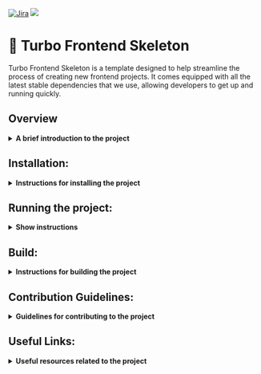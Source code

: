 [![Jira](https://badgen.net/badge/icon/jira?icon=jira&label)](https://wesionary-team.atlassian.net/jira/software/projects/FR/boards/58)
[![](https://img.shields.io/badge/Documentation-darkblue?style=flat&logo=notion&logoWidth=20&logoHeight=20)](https://www.notion.so/wesionary-team/Frontend-Skeleton-Documentation-adac91e528a0498fb3e9316c86f3183b)

# 🚀 Turbo Frontend Skeleton

Turbo Frontend Skeleton is a template designed to help streamline the process of creating new frontend projects. It comes equipped with all the latest stable dependencies that we use, allowing developers to get up and running quickly.


## Overview
<details><summary><b>A brief introduction to the project</b></summary>
  
<br>This turborepo uses **Yarn** as a package manager. It includes the following packages/apps:
  
**Apps and Packages**

- `docs`: a [Next.js](https://nextjs.org/) app
- `web`: another [Next.js](https://nextjs.org/) app
- `ui`: a stub React component library shared by both `web` and `docs` applications
- `eslint-config-custom`: `eslint` configurations (includes `eslint-config-next` and `eslint-config-prettier`)
- `tsconfig`: `tsconfig.json`s used throughout the monorepo

Each package/app is 100% [TypeScript](https://www.typescriptlang.org/).
  
**Tech Stack:**

| Technology                                 | Description                                                                                                  |
| :----------------------------------------- | :----------------------------------------------------------------------------------------------------------- |
| [Next.js](https://nextjs.org/)             | A React-based framework for building modern web applications                                               |
| [Tailwind CSS](https://tailwindcss.com)     | A utility-first CSS framework for rapidly building custom designs                                         |
| [Chakra UI](https://chakra-ui.com)          | A simple and modular component library for React applications                                               |
| [Storybook](https://storybook.js.org)       | An open-source tool for building UI components and pages in isolation                                      |
| [React Query](https://tanstack.com)         | A library for managing and caching server state in React applications                                       |
| [Axios](https://axios-http.com)             | Axios is a promise-based HTTP Client for node.js and the browser                                            |
| [React Hook Form](https://react-hook-form.com) | A performant, flexible and extensible forms library for React with easy-to-use validation features    |
| [zod](https://github.com/vriad/zod)        | A TypeScript-first schema validation tool that is intuitive, type-safe and practical                        |
| [next-i18next](https://github.com/isaachinman/next-i18next) | A plugin for Next.js that provides a simple, powerful way to add internationalization to your app |
| [Sentry](https://sentry.io/)                | A cloud-based platform for error monitoring, logging and aggregation in software applications and services |


**Utilities**

This turborepo has some additional tools already setup for you:
  
  | Technology     | Description                                         |
| :--------------| :-------------------------------------------------- |
| TypeScript     | A strict syntactical superset of JavaScript         |
| ESLint         | A pluggable linting utility for JavaScript and JSX  |
| Prettier       | An opinionated code formatter                       |
  
  
<p align="right"><a href="#-turbo-frontend-skeleton">⬆️</a></p>
 
</details>


## Installation:

<details><summary><b>Instructions for installing the project</b></summary>

  <br>Open a command prompt or terminal window on your local computer. Navigate to the directory where you want to clone the repository.
1. Use the **`git clone`** command to clone the repository. The syntax is as follows:

```jsx
git clone git@github.com:wesionaryTEAM/turbo-frontend-skeleton.git
```

2. Go inside `turbo-frontend-skeleton` folder

```jsx
cd turbo-frontend-skeleton
```

3. Checkout to `develop` branch

```jsx
git checkout develop
```

4. Make sure to select the appropriate version of Node.js by using `nvm use` If you haven't installed nvm yet, you can follow the installation instructions at the [**official nvm repository on GitHub**](https://github.com/nvm-sh/nvm#installing-and-updating). This step is important to ensure that the project uses the correct version of Node.js and to avoid any potential compatibility issues.

  
5. After that  you’ll first need to install all the dependencies 

```jsx
yarn install
```

Good Job! 🤗 You successfully installed the skeleton, now we just need to run project.
  
<p align="right"><a href="#-turbo-frontend-skeleton">⬆️</a></p>

</details>


## Running the project:
<details><summary><b>Show instructions</b></summary>
  
<br>- To Run **both apps** from root

```jsx
   yarn run dev
```
 
<br>- To run **Web** workspace from root

```jsx
   yarn workspace web run dev
```

<br>- To run **Docs** workspace from root

```jsx
   yarn workspace docs run dev
```
  
 <p align="right"><a href="#-turbo-frontend-skeleton">⬆️</a></p>
</details>


## Build:

<details><summary><b>Instructions for building the project</b></summary>

<br>To build all apps and packages, run the following command:

```
cd turbo-frontend-skeleton
yarn run build
```

To run apps workspace

```
cd turbo-frontend-skeleton
yarn workspace web run dev
```

To run docs workspace

```
cd turbo-frontend-skeleton
yarn workspace docs run dev
```
<p align="right"><a href="#-turbo-frontend-skeleton">⬆️</a></p>

</details>


## Contribution Guidelines:
<details><summary><b>Guidelines for contributing to the project</b></summary>
<br>
  
- Always create a new branch from the `develop` branch, and not from the main branch.
- Make your changes in the new branch and test thoroughly.
- Create a pull request (PR) for your changes so that they can be reviewed and merged into the develop branch.
- Never merge directly into the main branch. All changes to the main branch should be done through a pull request.

<p align="right"><a href="#-turbo-frontend-skeleton">⬆️</a></p>
</details>


## Useful Links:

<details><summary><b>Useful resources related to the project </b></summary>

<br>**Project Realted:**

- [Documentation](https://www.notion.so/Frontend-Skeleton-Documentation-adac91e528a0498fb3e9316c86f3183b)
- [Checklist](https://www.notion.so/Frontend-Skeleton-Dependencies-Checklist-82baa48de70f4e25aab67f501fb70358)
- [Jira Board](https://wesionary-team.atlassian.net/jira/software/projects/FR/boards/58)

**Learn more about the power of Turborepo:**
  
- [Tasks](https://turbo.build/repo/docs/core-concepts/monorepos/running-tasks)
- [Caching](https://turbo.build/repo/docs/core-concepts/caching)
- [Remote Caching](https://turbo.build/repo/docs/core-concepts/remote-caching)
- [Filtering](https://turbo.build/repo/docs/core-concepts/monorepos/filtering)
- [Configuration Options](https://turbo.build/repo/docs/reference/configuration)
- [CLI Usage](https://turbo.build/repo/docs/reference/command-line-reference)

  <p align="right"><a href="#-turbo-frontend-skeleton">⬆️</a></p>

  </details>
